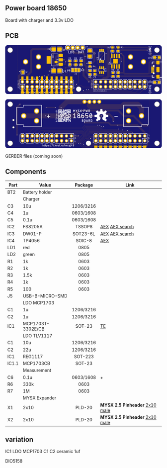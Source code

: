 ## Power board 18650

Board with charger and 3.3v LDO 

## PCB
![TOP](images/pcb_rev0_top.png)

![Bottom](images/pcb_rev0_bottom.png)

GERBER files (coming soon)

## Components

|Part|Value|Package|Link|
|----|----|:----:|----|
BT2  |Battery holder||
||Charger|
C3   |10u                 |1206/3216||terra
C4   |1u                  |0603/1608||terra
C5   |0.1u                |0603/1608||+
IC2  |FS8205A             |TSSOP8|[AEX](https://l.kool.ru/r8zi0) [AEX search](https://aliexpress.ru/store/1089340/search?origin=y&SearchText=FS8205A+)
IC3  |DW01-P              |SOT23-6L|[AEX](https://l.kool.ru/r8zi0) [AEX search](https://aliexpress.ru/store/1089340/search?origin=y&SearchText=FS8205A+)
IC4  |TP4056              |SOIC-8|[AEX](https://l.kool.ru/irm78) 
LD1  |red                 |0805|              
LD2  |green               |0805|              
R1   |1k                  |0603||terra
R2   |1k                  |0603||terra
R3   |1.5k                |0603||
R4   |1k                  |0603||terra
R5   |100                 |0603||terra
J5   |USB-B-MICRO-SMD|           
||LDO MCP1703||
C1   |1u                  |1206/3216|
C2   |1u                  |1206/3216|
IC1  |MCP1703T-3302E/CB   |SOT-23|[TE](https://www.terraelectronica.ru/product/358293) 
||LDO TLV1117||
C1   |10u                 |1206/3216|
C2   |22u                 |1206/3216|
IC1  |REG1117             |SOT-223|
IC1.1|MCP1703CB           |SOT-23|
||Measurement|
C6   |0.1u                |0603/1608|+
R6   |330k                |0603||      terra               
R7   |1M                  |0603||terra
||MYSX Expander
X1   |2x10                |PLD-20|**MYSX 2.5 Pinheader** [2x10 male](http://ali.pub/3063a0 ) 
X2   |2x10                |PLD-20|**MYSX 2.5 Pinheader** [2x10 male](http://ali.pub/3063a0 ) 


## variation 

IC1 LDO MCP1703 C1 C2 ceramic 1uf



DIO5158 
